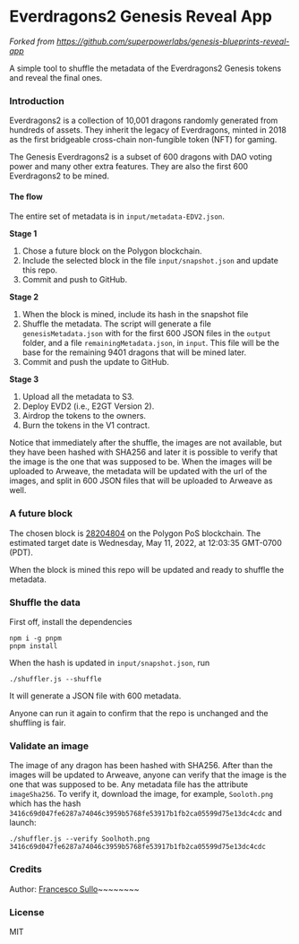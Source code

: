 # Everdragons2 Genesis Reveal App

_Forked from https://github.com/superpowerlabs/genesis-blueprints-reveal-app_

A simple tool to shuffle the metadata of the Everdragons2 Genesis tokens and reveal the final ones.

### Introduction

Everdragons2 is a collection of 10,001 dragons randomly generated from hundreds of assets. They inherit the legacy of Everdragons, minted in 2018 as the first bridgeable cross-chain non-fungible token (NFT) for gaming. 

The Genesis Everdragons2 is a subset of 600 dragons with DAO voting power and many other extra features. They are also the first 600 Everdragons2 to be mined.

#### The flow

The entire set of metadata is in `input/metadata-EDV2.json`. 

**Stage 1**

1. Chose a future block on the Polygon blockchain. 
2. Include the selected block in the file `input/snapshot.json` and update this repo.
3. Commit and push to GitHub.

**Stage 2**

1. When the block is mined, include its hash in the snapshot file
2. Shuffle the metadata. The script will generate a file `genesisMetadata.json` with for the first 600 JSON files in the `output` folder, and a file `remainingMetadata.json`, in `input`. This file will be the base for the remaining 9401 dragons that will be mined later. 
3. Commit and push the update to GitHub. 

**Stage 3**
1. Upload all the metadata to S3. 
2. Deploy EVD2 (i.e., E2GT Version 2).
3. Airdrop the tokens to the owners.
4. Burn the tokens in the V1 contract.

Notice that immediately after the shuffle, the images are not available, but they have been hashed with SHA256 and later it is possible to verify that the image is the one that was supposed to be. When the images will be uploaded to Arweave, the metadata will be updated with the url of the images, and split in 600 JSON files that will be uploaded to Arweave as well.

### A future block

The chosen block is [28204804](https://polygonscan.com/block/countdown/28204804) on the Polygon PoS blockchain. The estimated target date is Wednesday, May 11, 2022, at 12:03:35 GMT-0700 (PDT).

When the block is mined this repo will be updated and ready to shuffle the metadata.

### Shuffle the data

First off, install the dependencies
``` 
npm i -g pnpm
pnpm install
```

When the hash is updated in `input/snapshot.json`, run
``` 
./shuffler.js --shuffle
```

It will generate a JSON file with 600 metadata.

Anyone can run it again to confirm that the repo is unchanged and the shuffling is fair.

### Validate an image

The image of any dragon has been hashed with SHA256. After than the images will be updated to Arweave, anyone can verify that the image is the one that was supposed to be. Any metadata file has the attribute `imageSha256`. To verify it, download the image, for example, `Sooloth.png` which has the hash `3416c69d047fe6287a74046c3959b5768fe53917b1fb2ca05599d75e13dc4cdc` and launch:
``` 
./shuffler.js --verify Soolhoth.png 3416c69d047fe6287a74046c3959b5768fe53917b1fb2ca05599d75e13dc4cdc
```

### Credits

Author: [Francesco Sullo](https://github.com/sullof)~~~~~~~~

### License
MIT
